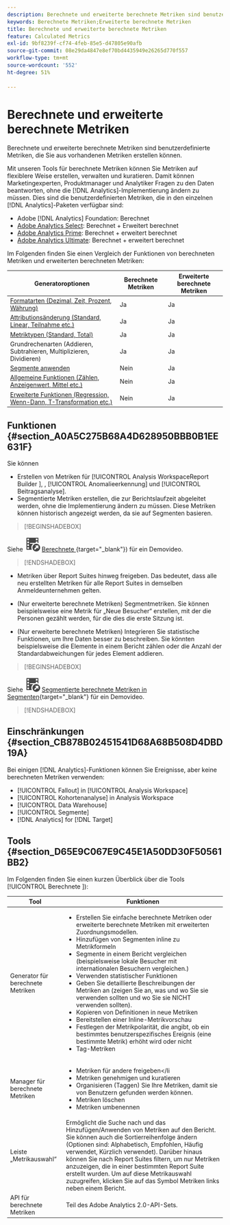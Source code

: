 ```yaml
---
description: Berechnete und erweiterte berechnete Metriken sind benutzerdefinierte Metriken, die Sie aus vorhandenen Metriken erstellen können.
keywords: Berechnete Metriken;Erweiterte berechnete Metriken
title: Berechnete und erweiterte berechnete Metriken
feature: Calculated Metrics
exl-id: 9bf8239f-cf74-4feb-85e5-d47805e90afb
source-git-commit: 08e29da4847e8ef70bd4435949e26265d770f557
workflow-type: tm+mt
source-wordcount: '552'
ht-degree: 51%

---
```


# Berechnete und erweiterte berechnete Metriken

Berechnete und erweiterte berechnete Metriken sind benutzerdefinierte Metriken, die Sie aus vorhandenen Metriken erstellen können.

Mit unseren Tools für berechnete Metriken können Sie Metriken auf flexiblere Weise erstellen, verwalten und kuratieren. Damit können Marketingexperten, Produktmanager und Analytiker Fragen zu den Daten beantworten, ohne die [!DNL Analytics]-Implementierung ändern zu müssen. Dies sind die benutzerdefinierten Metriken, die in den einzelnen [!DNL Analytics]-Paketen verfügbar sind:

* Adobe [!DNL Analytics] Foundation: Berechnet
* [Adobe Analytics Select](https://www.adobe.com/de/data-analytics-cloud/analytics/select.html): Berechnet + Erweitert berechnet
* [Adobe Analytics Prime](https://www.adobe.com/de/data-analytics-cloud/analytics/prime.html): Berechnet + erweitert berechnet
* [Adobe Analytics Ultimate](https://www.adobe.com/de/data-analytics-cloud/analytics/ultimate.html): Berechnet + erweitert berechnet

Im Folgenden finden Sie einen Vergleich der Funktionen von berechneten Metriken und erweiterten berechneten Metriken:

| Generatoroptionen | Berechnete Metriken  | Erweiterte berechnete Metriken |
|---|---|---|
| [Formatarten (Dezimal, Zeit, Prozent, Währung)](/help/components/c-calcmetrics/c-workflow/cm-workflow/c-build-metrics/cm-build-metrics.md) | Ja | Ja |
| [Attributionsänderung (Standard, Linear, Teilnahme etc.)](/help/components/c-calcmetrics/c-workflow/cm-workflow/c-build-metrics/m-metric-type-alloc.md) | Ja | Ja |
| [Metriktypen (Standard, Total)](/help/components/c-calcmetrics/c-workflow/cm-workflow/c-build-metrics/m-metric-type-alloc.md) | Ja | Ja |
| Grundrechenarten (Addieren, Subtrahieren, Multiplizieren, Dividieren) | Ja | Ja |
| [Segmente anwenden](/help/components/c-calcmetrics/c-workflow/cm-workflow/c-build-metrics/metrics-with-segments.md) | Nein | Ja |
| [Allgemeine Funktionen (Zählen, Anzeigenwert, Mittel etc.)](/help/components/c-calcmetrics/cm-reference/cm-functions.md) | Nein | Ja |
| [Erweiterte Funktionen (Regression, Wenn-Dann, T-Transformation etc.)](/help/components/c-calcmetrics/cm-reference/cm-adv-functions.md) | Nein | Ja |

## Funktionen {#section_A0A5C275B68A4D628950BBB0B1EE631F}

Sie können

* Erstellen von Metriken für [!UICONTROL Analysis WorkspaceReport Builder ], , [!UICONTROL Anomalieerkennung] und [!UICONTROL Beitragsanalyse].
* Segmentierte Metriken erstellen, die zur Berichtslaufzeit abgeleitet werden, ohne die Implementierung ändern zu müssen. Diese Metriken können historisch angezeigt werden, da sie auf Segmenten basieren.


>[!BEGINSHADEBOX]

Siehe ![VideoCheckedOut](/help/assets/icons/VideoCheckedOut.svg) [Berechnete ](https://video.tv.adobe.com/v/25407?quality=12&learn=on){target="_blank"}) für ein Demovideo.

>[!ENDSHADEBOX]

* Metriken über Report Suites hinweg freigeben. Das bedeutet, dass alle neu erstellten Metriken für alle Report Suites in demselben Anmeldeunternehmen gelten.
* (Nur erweiterte berechnete Metriken) Segmentmetriken. Sie können beispielsweise eine Metrik für „Neue Besucher“ erstellen, mit der die Personen gezählt werden, für die dies die erste Sitzung ist.

* (Nur erweiterte berechnete Metriken) Integrieren Sie statistische Funktionen, um Ihre Daten besser zu beschreiben. Sie könnten beispielsweise die Elemente in einem Bericht zählen oder die Anzahl der Standardabweichungen für jedes Element addieren.


>[!BEGINSHADEBOX]

Siehe ![VideoCheckedOut](/help/assets/icons/VideoCheckedOut.svg) [Segmentierte berechnete Metriken in Segmenten](https://video.tv.adobe.com/v/25409?quality=12&learn=on){target="_blank"} für ein Demovideo.

>[!ENDSHADEBOX]


## Einschränkungen {#section_CB878B02451541D68A68B508D4DBD19A}

Bei einigen [!DNL Analytics]-Funktionen können Sie Ereignisse, aber keine berechneten Metriken verwenden:

* [!UICONTROL Fallout] in [!UICONTROL Analysis Workspace]
* [!UICONTROL Kohortenanalyse] in Analysis Workspace
* [!UICONTROL Data Warehouse]
* [!UICONTROL Segmente]
* [!DNL Analytics] for [!DNL Target]

## Tools {#section_D65E9C067E9C45E1A50DD30F50561BB2}

Im Folgenden finden Sie einen kurzen Überblick über die Tools [!UICONTROL Berechnete ]):

| Tool | Funktionen |
|--- |--- |
| Generator für berechnete Metriken | <ul><li>Erstellen Sie einfache berechnete Metriken oder erweiterte berechnete Metriken mit erweiterten Zuordnungsmodellen.</li><li>Hinzufügen von Segmenten inline zu Metrikformeln</li><li>Segmente in einem Bericht vergleichen (beispielsweise lokale Besucher mit internationalen Besuchern vergleichen.)</li><li>Verwenden statistischer Funktionen</li><li>Geben Sie detaillierte Beschreibungen der Metriken an (zeigen Sie an, was und wo Sie sie verwenden sollten und wo Sie sie NICHT verwenden sollten).</li><li>Kopieren von Definitionen in neue Metriken</li><li>Bereitstellen einer Inline-Metrikvorschau</li><li>Festlegen der Metrikpolarität, die angibt, ob ein bestimmtes benutzerspezifisches Ereignis (eine bestimmte Metrik) erhöht wird oder nicht</li><li>Tag-Metriken</li></ul> |
| Manager für berechnete Metriken | <ul><li>Metriken für andere freigeben&lt;/li<li>Metriken genehmigen und kuratieren</li><li>Organisieren (Taggen) Sie Ihre Metriken, damit sie von Benutzern gefunden werden können.</li><li>Metriken löschen</li><li>Metriken umbenennen</li></ul> |
| Leiste „Metrikauswahl“ | Ermöglicht die Suche nach und das Hinzufügen/Anwenden von Metriken auf den Bericht. Sie können auch die Sortierreihenfolge ändern (Optionen sind: Alphabetisch, Empfohlen, Häufig verwendet, Kürzlich verwendet). Darüber hinaus können Sie nach Report Suites filtern, um nur Metriken anzuzeigen, die in einer bestimmten Report Suite erstellt wurden.  Um auf diese Metrikauswahl zuzugreifen, klicken Sie auf das Symbol Metriken links neben einem Bericht. |
| API für berechnete Metriken | Teil des Adobe Analytics 2.0-API-Sets. |
